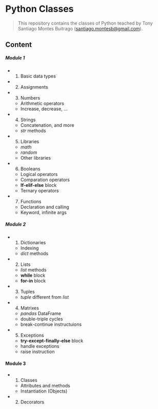 # Python Classes

> This repository contains the classes of Python teached by Tony Santiago Montes Buitrago (santiago.montesb@gmail.com).

## Content

##### Module 1

* 1. Basic data types
* 2. Assignments
* 3. Numbers
    * Arithmetic operators
    * Increase, decrease, ...
* 4. Strings
    * Concatenation, and more
    * _str_ methods
* 5. Libraries
    * _math_
    * _random_
    * Other libraries
* 6. Booleans
    * Logical operators
    * Comparation operators
    * **If-elif-else** block
    * Ternary operators
* 7. Functions
    * Declaration and calling
    * Keyword, infinite args

##### Module 2

* 1. Dictionaries
    * Indexing
    * _dict_ methods
* 2. Lists
    * _list_ methods
    * **while** block
    * **for-in** block
* 3. Tuples
    * _tuple_ different from _list_
* 4. Matrixes
    * _pandas_ DataFrame
    * double-triple cycles
    * break-continue instructuions
* 5. Exceptions
    * **try-except-finally-else** block
    * handle exceptions
    * raise instruction

#### Module 3

* 1. Classes
    * Attributes and methods
    * Instantiation (Objects)
* 2. Decorators


